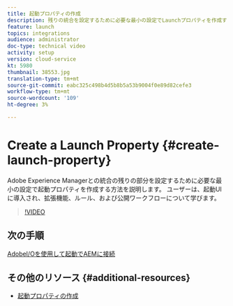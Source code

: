 ```yaml
---
title: 起動プロパティの作成
description: 残りの統合を設定するために必要な最小の設定でLaunchプロパティを作成する方法を説明します。 ユーザーは、起動UIに導入され、拡張機能、ルール、および発行ワークフローについて学習します。
feature: launch
topics: integrations
audience: administrator
doc-type: technical video
activity: setup
version: cloud-service
kt: 5980
thumbnail: 38553.jpg
translation-type: tm+mt
source-git-commit: eabc325c498b4d5b8b5a53b9004f0e89d82cefe3
workflow-type: tm+mt
source-wordcount: '109'
ht-degree: 3%

---
```



# Create a Launch Property {#create-launch-property}

Adobe Experience Managerとの統合の残りの部分を設定するために必要な最小の設定で起動プロパティを作成する方法を説明します。 ユーザーは、起動UIに導入され、拡張機能、ルール、および公開ワークフローについて学びます。

>[!VIDEO](https://video.tv.adobe.com/v/38553?quality=12&learn=on)

## 次の手順

[AdobeI/Oを使用して起動でAEMに接続](connect-aem-launch-adobe-io.md)

## その他のリソース {#additional-resources}

* [起動プロパティの作成](https://docs.adobe.com/content/help/en/core-services-learn/implementing-in-websites-with-launch/configure-launch/launch.html)
